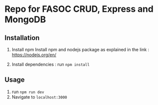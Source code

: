 # Repo for FASOC CRUD, Express and MongoDB

## Installation

1. Install npm
Install npm and nodejs package as explained in the link :
https://nodejs.org/en/


2. Install dependencies :
run `npm install` 

## Usage 

1. run `npm run dev`
2. Navigate to `localhost:3000`

